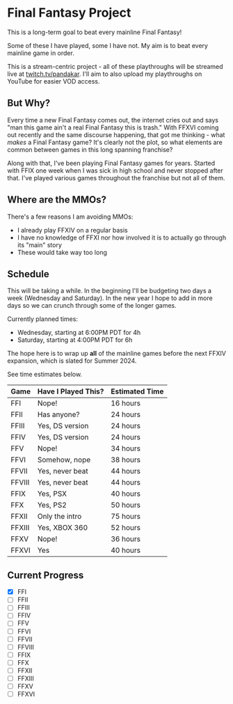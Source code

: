 # Final Fantasy Project

This is a long-term goal to beat every mainline Final Fantasy!

Some of these I have played, some I have not. My aim is to beat every mainline game in order.

This is a stream-centric project - all of these playthroughs will be streamed live at [twitch.tv/pandakar](https://www.twitch.tv/pandakar). I'll aim to also upload my playthroughs on YouTube for easier VOD access. 

## But Why?

Every time a new Final Fantasy comes out, the internet cries out and says "man this game ain't a real Final Fantasy this is trash." With FFXVI coming out recently and the same discourse happening, that got me thinking - what *makes* a Final Fantasy game? It's clearly not the plot, so what elements are common between games in this long spanning franchise?

Along with that, I've been playing Final Fantasy games for years. Started with FFIX one week when I was sick in high school and never stopped after that. I've played various games throughout the franchise but not all of them. 

## Where are the MMOs?

There's a few reasons I am avoiding MMOs:

- I already play FFXIV on a regular basis
- I have no knowledge of FFXI nor how involved it is to actually go through its "main" story
- These would take way too long

## Schedule

This will be taking a while. In the beginning I'll be budgeting two days a week (Wednesday and Saturday). In the new year I hope to add in more days so we can crunch through some of the longer games.

Currently planned times:

- Wednesday, starting at 6:00PM PDT for 4h
- Saturday, starting at 4:00PM PDT for 6h

The hope here is to wrap up **all** of the mainline games before the next FFXIV expansion, which is slated for Summer 2024.

See time estimates below.

| Game   | Have I Played This? | Estimated Time |
|--------|---------------------|----------------|
| FFI    | Nope!               | 16 hours       |
| FFII   | Has anyone?         | 24 hours       |
| FFIII  | Yes, DS version     | 24 hours       |
| FFIV   | Yes, DS version     | 24 hours       |
| FFV    | Nope!               | 34 hours       |
| FFVI   | Somehow, nope       | 38 hours       |
| FFVII  | Yes, never beat     | 44 hours       |
| FFVIII | Yes, never beat     | 44 hours       |
| FFIX   | Yes, PSX            | 40 hours       |
| FFX    | Yes, PS2            | 50 hours       |
| FFXII  | Only the intro      | 75 hours       |
| FFXIII | Yes, XBOX 360       | 52 hours       |
| FFXV   | Nope!               | 36 hours       |
| FFXVI  | Yes                 | 40 hours       |

## Current Progress

- [x] FFI
- [ ] FFII
- [ ] FFIII
- [ ] FFIV
- [ ] FFV
- [ ] FFVI
- [ ] FFVII
- [ ] FFVIII
- [ ] FFIX
- [ ] FFX
- [ ] FFXII
- [ ] FFXIII
- [ ] FFXV
- [ ] FFXVI
